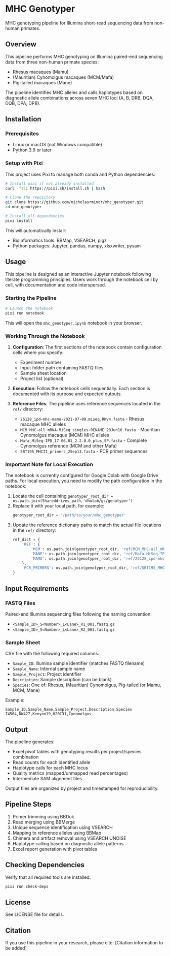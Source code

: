 # MHC Genotyper

MHC genotyping pipeline for Illumina short-read sequencing data from non-human
primates.

## Overview

This pipeline performs MHC genotyping on Illumina paired-end sequencing data
from three non-human primate species:

- Rhesus macaques (Mamu)
- (Mauritian) Cynomolgus macaques (MCM/Mafa)
- Pig-tailed macaques (Mane)

The pipeline identifies MHC alleles and calls haplotypes based on diagnostic
allele combinations across seven MHC loci (A, B, DRB, DQA, DQB, DPA, DPB).

## Installation

### Prerequisites

- Linux or macOS (not Windows compatible)
- Python 3.9 or later

### Setup with Pixi

This project uses Pixi to manage both conda and Python dependencies:

```bash
# Install pixi if not already installed
curl -fsSL https://pixi.sh/install.sh | bash

# Clone the repository
git clone https://github.com/nicholasrminor/mhc_genotyper.git
cd mhc_genotyper

# Install all dependencies
pixi install
```

This will automatically install:

- Bioinformatics tools: BBMap, VSEARCH, pigz
- Python packages: Jupyter, pandas, numpy, xlsxwriter, pysam

## Usage

This pipeline is designed as an interactive Jupyter notebook following literate
programming principles. Users work through the notebook cell by cell, with
documentation and code interspersed.

### Starting the Pipeline

```bash
# Launch the notebook
pixi run notebook
```

This will open the `mhc_genotyper.ipynb` notebook in your browser.

### Working Through the Notebook

1. **Configuration**: The first sections of the notebook contain configuration
   cells where you specify:
   - Experiment number
   - Input folder path containing FASTQ files
   - Sample sheet location
   - Project list (optional)

2. **Execution**: Follow the notebook cells sequentially. Each section is
   documented with its purpose and expected outputs.

3. **Reference Files**: The pipeline uses reference sequences located in the
   `ref/` directory:
   - `26128_ipd-mhc-mamu-2021-07-09.miseq.RWv4.fasta` - Rhesus macaque MHC
     alleles
   - `MCM_MHC-all_mRNA-MiSeq_singles-RENAME_20Jun16.fasta` - Mauritian
     Cynomolgus macaque (MCM) MHC alleles
   - `Mafa_MiSeq-IPD_17.06.01_2.2.0.0_plus_SP.fasta` - Complete Cynomolgus
     reference (MCM and other Mafa)
   - `SBT195_MHCII_primers_2Sep13.fasta` - PCR primer sequences

### Important Note for Local Execution

The notebook is currently configured for Google Colab with Google Drive paths.
For local execution, you need to modify the path configuration in the notebook:

1. Locate the cell containing
   `genotyper_root_dir = os.path.join(Shareddrives_path,'dholab/gs/genotyper')`
2. Replace it with your local path, for example:
   ```python
   genotyper_root_dir = '/path/to/your/mhc_genotyper'
   ```
3. Update the reference dictionary paths to match the actual file locations in
   the `ref/` directory:
   ```python
   ref_dict = {
       'REF': {
           'MCM': os.path.join(genotyper_root_dir, 'ref/MCM_MHC-all_mRNA-MiSeq_singles-RENAME_20Jun16.fasta'),
           'MANE': os.path.join(genotyper_root_dir, 'ref/Mafa_MiSeq-IPD_17.06.01_2.2.0.0_plus_SP.fasta'),
           'MAMU': os.path.join(genotyper_root_dir, 'ref/26128_ipd-mhc-mamu-2021-07-09.miseq.RWv4.fasta')
       },
       'PCR_PRIMERS': os.path.join(genotyper_root_dir, 'ref/SBT195_MHCII_primers_2Sep13.fasta')
   }
   ```

## Input Requirements

### FASTQ Files

Paired-end Illumina sequencing files following the naming convention:

- `<Sample_ID>_S<Number>_L<Lane>_R1_001.fastq.gz`
- `<Sample_ID>_S<Number>_L<Lane>_R2_001.fastq.gz`

### Sample Sheet

CSV file with the following required columns:

- `Sample_ID`: Illumina sample identifier (matches FASTQ filename)
- `Sample_Name`: Internal sample name
- `Sample_Project`: Project identifier
- `Description`: Sample description (can be blank)
- `Species`: One of: Rhesus, (Mauritian) Cynomolgus, Pig-tailed (or Mamu, MCM,
  Mane)

Example:

```csv
Sample_ID,Sample_Name,Sample_Project,Description,Species
74564,DW427,Kenyon19,H20C31,Cynomolgus
```

## Output

The pipeline generates:

- Excel pivot tables with genotyping results per project/species combination
- Read counts for each identified allele
- Haplotype calls for each MHC locus
- Quality metrics (mapped/unmapped read percentages)
- Intermediate SAM alignment files

Output files are organized by project and timestamped for reproducibility.

## Pipeline Steps

1. Primer trimming using BBDuk
2. Read merging using BBMerge
3. Unique sequence identification using VSEARCH
4. Mapping to reference alleles using BBMap
5. Chimera and artifact removal using VSEARCH UNOISE
6. Haplotype calling based on diagnostic allele patterns
7. Excel report generation with pivot tables

## Checking Dependencies

Verify that all required tools are installed:

```bash
pixi run check-deps
```

## License

See LICENSE file for details.

## Citation

If you use this pipeline in your research, please cite: [Citation information to
be added]
